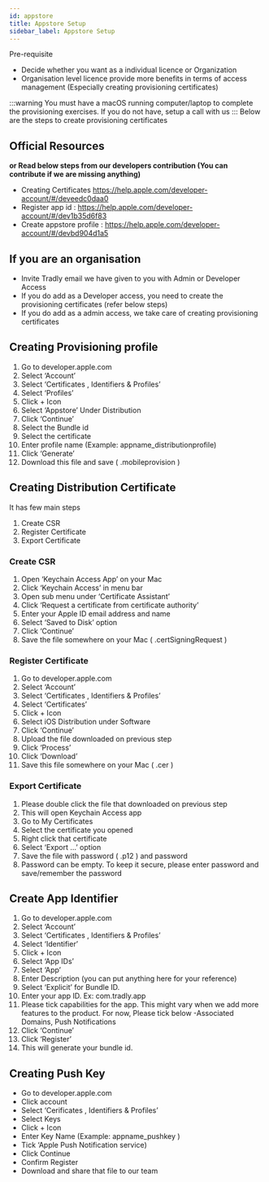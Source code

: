 ```yaml
---
id: appstore
title: Appstore Setup
sidebar_label: Appstore Setup
---
```


Pre-requisite 
- Decide whether you want as a individual licence or Organization
- Organisation level licence provide more benefits in terms of access management (Especially creating provisioning certificates)

:::warning
You must have a macOS running computer/laptop to complete the provisioning exercises. If you do not have, setup a call with us
:::
Below are the steps to create provisioning certificates

## Official Resources 
**or Read below steps from our developers contribution (You can contribute if we are missing anything)**
- Creating Certificates https://help.apple.com/developer-account/#/deveedc0daa0
- Register app id : https://help.apple.com/developer-account/#/dev1b35d6f83
- Create appstore profile : https://help.apple.com/developer-account/#/devbd904d1a5

## If you are an organisation 
- Invite Tradly email we have given to you with Admin or Developer Access
- If you do add as a Developer access, you need to create the provisioning certificates (refer below steps) 
- If you do add as a admin access, we take care of creating provisioning certificates 


## Creating Provisioning profile
1. Go to developer.apple.com
2. Select ‘Account’
3. Select ‘Certificates , Identifiers & Profiles’
4. Select ‘Profiles’
5. Click + Icon
6. Select ‘Appstore’ Under Distribution
7. Click ‘Continue’
8. Select the Bundle id 
9. Select the certificate 
10. Enter profile name (Example: appname_distributionprofile)
11. Click ‘Generate’
12. Download this file and save ( .mobileprovision )


## Creating Distribution Certificate

It has few main steps
1. Create CSR
2. Register Certificate
3. Export Certificate



### Create CSR 
1. Open ‘Keychain Access App’ on your Mac
2. Click ‘Keychain Access’ in menu bar
3. Open sub menu under ‘Certificate Assistant’
4. Click ‘Request a certificate from certificate authority’
5. Enter your Apple ID email address and name
6. Select ‘Saved to Disk’ option
7. Click ‘Continue’
8. Save the file somewhere on your Mac ( .certSigningRequest )


### Register Certificate
1. Go to developer.apple.com
2. Select ‘Account’
3. Select ‘Certificates , Identifiers & Profiles’
4. Select ‘Certificates’
5. Click + Icon
6. Select iOS Distribution under Software
7. Click ‘Continue’
8. Upload the file downloaded on previous step
9. Click ‘Process’
10. Click ‘Download’
11. Save this file somewhere on your Mac ( .cer )


### Export Certificate 

1. Please double click the file that downloaded on previous step
2. This will open Keychain Access app
3. Go to My Certificates
4. Select the certificate you opened 
5. Right click that certificate
6. Select ‘Export …’ option
7. Save the file with password ( .p12 ) and password
8. Password can be empty. To keep it secure, please enter password and save/remember the password


## Create App Identifier
1. Go to developer.apple.com
2. Select ‘Account’
3. Select ‘Certificates , Identifiers & Profiles’
4. Select ‘Identifier’
5. Click + Icon
6. Select ‘App IDs’
7. Select ‘App’
8. Enter Description (you can put anything here for your reference)
9. Select ‘Explicit’ for Bundle ID.  
10. Enter your app ID. Ex: com.tradly.app
11. Please tick capabilities for the app. This might vary when we add more features to the product. For now, Please tick below -Associated Domains, Push Notifications
12. Click ‘Continue’
13. Click ‘Register’
14. This will generate your bundle id.


## Creating Push Key
- Go to developer.apple.com
- Click account
- Select ‘Cerificates , Identifiers & Profiles’
- Select Keys
- Click + Icon
- Enter Key Name (Example: appname_pushkey )
- Tick ‘Apple Push Notification service)
- Click Continue
- Confirm Register
- Download and share that file to our team

